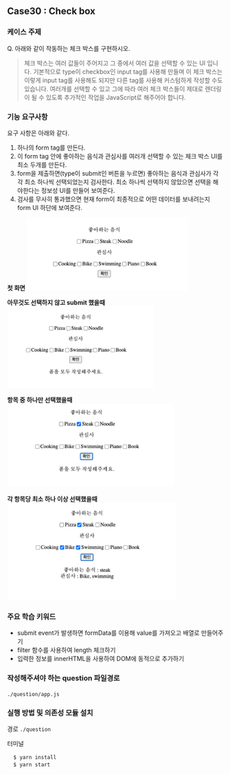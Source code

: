## Case30 : Check box


### 케이스 주제
Q. 아래와 같이 작동하는 체크 박스를 구현하시오.
> 체크 박스는 여러 값들이 주어지고 그 중에서 여러 값을 선택할 수 있는 UI 입니다. 
> 기본적으로 type이 checkbox인 input tag를 사용해 만들며 이 체크 박스는 이렇게 input tag를 사용해도 되지만 
> 다른 tag를 사용해 커스텀하게 작성할 수도 있습니다. 
> 여러개를 선택할 수 있고 그에 따라 여러 체크 박스들이 제대로 렌더링이 될 수 있도록 추가적인 작업을 JavaScript로 해주어야 합니다.


### 기능 요구사항
요구 사항은 아래와 같다.

1. 하나의 form tag를 만든다.
2. 이 form tag 안에 좋아하는 음식과 관심사를 여러개 선택할 수 있는 체크 박스 UI를 최소 두개를 만든다.
3. form을 제출하면(type이 submit인 버튼을 누르면) 좋아하는 음식과 관심사가 각각 최소 하나씩 선택되었는지 검사한다.
   최소 하나씩 선택하지 않았으면 선택을 해야한다는 정보성 UI를 만들어 보여준다.
4. 검사를 무사히 통과했으면 현재 form이 최종적으로 어떤 데이터를 보내려는지 form UI 하단에 보여준다.

**첫 화면**
![example_image](assets/img1.png)

**아무것도 선택하지 않고 submit 했을때**
![example_image](assets/img2.png)

**항목 중 하나만 선택했을때**
![example_image](assets/img3.png)

**각 항목당 최소 하나 이상 선택했을때**
![example_image](assets/img4.png)


### 주요 학습 키워드
- submit event가 발생하면 formData를 이용해 value를 가져오고 배열로 만들어주기
- filter 함수를 사용하여 length 체크하기
- 입력한 정보를 innerHTML을 사용하여 DOM에 동적으로 추가하기


### 작성해주셔야 하는 question 파일경로
`./question/app.js`


### 실행 방법 및 의존성 모듈 설치
경로
`./question`

터미널
```bash
  $ yarn install
  $ yarn start
```